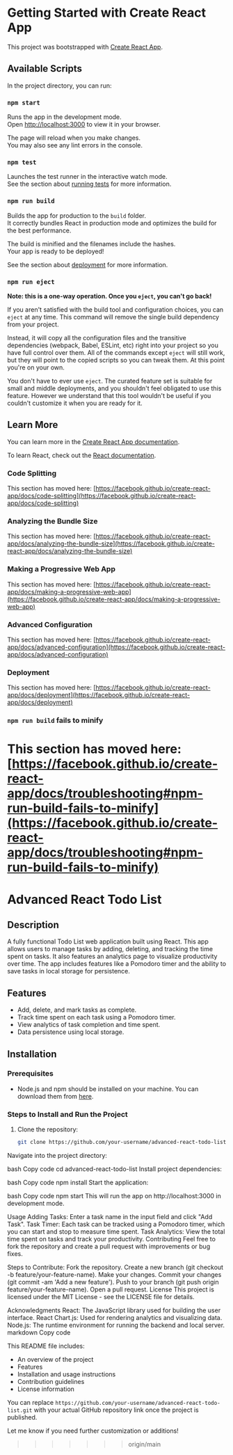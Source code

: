 # Getting Started with Create React App

This project was bootstrapped with [Create React App](https://github.com/facebook/create-react-app).

## Available Scripts

In the project directory, you can run:

### `npm start`

Runs the app in the development mode.\
Open [http://localhost:3000](http://localhost:3000) to view it in your browser.

The page will reload when you make changes.\
You may also see any lint errors in the console.

### `npm test`

Launches the test runner in the interactive watch mode.\
See the section about [running tests](https://facebook.github.io/create-react-app/docs/running-tests) for more information.

### `npm run build`

Builds the app for production to the `build` folder.\
It correctly bundles React in production mode and optimizes the build for the best performance.

The build is minified and the filenames include the hashes.\
Your app is ready to be deployed!

See the section about [deployment](https://facebook.github.io/create-react-app/docs/deployment) for more information.

### `npm run eject`

**Note: this is a one-way operation. Once you `eject`, you can't go back!**

If you aren't satisfied with the build tool and configuration choices, you can `eject` at any time. This command will remove the single build dependency from your project.

Instead, it will copy all the configuration files and the transitive dependencies (webpack, Babel, ESLint, etc) right into your project so you have full control over them. All of the commands except `eject` will still work, but they will point to the copied scripts so you can tweak them. At this point you're on your own.

You don't have to ever use `eject`. The curated feature set is suitable for small and middle deployments, and you shouldn't feel obligated to use this feature. However we understand that this tool wouldn't be useful if you couldn't customize it when you are ready for it.

## Learn More

You can learn more in the [Create React App documentation](https://facebook.github.io/create-react-app/docs/getting-started).

To learn React, check out the [React documentation](https://reactjs.org/).

### Code Splitting

This section has moved here: [https://facebook.github.io/create-react-app/docs/code-splitting](https://facebook.github.io/create-react-app/docs/code-splitting)

### Analyzing the Bundle Size

This section has moved here: [https://facebook.github.io/create-react-app/docs/analyzing-the-bundle-size](https://facebook.github.io/create-react-app/docs/analyzing-the-bundle-size)

### Making a Progressive Web App

This section has moved here: [https://facebook.github.io/create-react-app/docs/making-a-progressive-web-app](https://facebook.github.io/create-react-app/docs/making-a-progressive-web-app)

### Advanced Configuration

This section has moved here: [https://facebook.github.io/create-react-app/docs/advanced-configuration](https://facebook.github.io/create-react-app/docs/advanced-configuration)

### Deployment

This section has moved here: [https://facebook.github.io/create-react-app/docs/deployment](https://facebook.github.io/create-react-app/docs/deployment)

### `npm run build` fails to minify

This section has moved here: [https://facebook.github.io/create-react-app/docs/troubleshooting#npm-run-build-fails-to-minify](https://facebook.github.io/create-react-app/docs/troubleshooting#npm-run-build-fails-to-minify)
=======
# Advanced React Todo List

## Description
A fully functional Todo List web application built using React. This app allows users to manage tasks by adding, deleting, and tracking the time spent on tasks. It also features an analytics page to visualize productivity over time. The app includes features like a Pomodoro timer and the ability to save tasks in local storage for persistence.

## Features
- Add, delete, and mark tasks as complete.
- Track time spent on each task using a Pomodoro timer.
- View analytics of task completion and time spent.
- Data persistence using local storage.
  
## Installation

### Prerequisites
- Node.js and npm should be installed on your machine. You can download them from [here](https://nodejs.org/).

### Steps to Install and Run the Project

1. Clone the repository:
   ```bash
   git clone https://github.com/your-username/advanced-react-todo-list.git
Navigate into the project directory:

bash
Copy code
cd advanced-react-todo-list
Install project dependencies:

bash
Copy code
npm install
Start the application:

bash
Copy code
npm start
This will run the app on http://localhost:3000 in development mode.

Usage
Adding Tasks: Enter a task name in the input field and click "Add Task".
Task Timer: Each task can be tracked using a Pomodoro timer, which you can start and stop to measure time spent.
Task Analytics: View the total time spent on tasks and track your productivity.
Contributing
Feel free to fork the repository and create a pull request with improvements or bug fixes.

Steps to Contribute:
Fork the repository.
Create a new branch (git checkout -b feature/your-feature-name).
Make your changes.
Commit your changes (git commit -am 'Add a new feature').
Push to your branch (git push origin feature/your-feature-name).
Open a pull request.
License
This project is licensed under the MIT License - see the LICENSE file for details.

Acknowledgments
React: The JavaScript library used for building the user interface.
React Chart.js: Used for rendering analytics and visualizing data.
Node.js: The runtime environment for running the backend and local server.
markdown
Copy code

This README file includes:
- An overview of the project
- Features
- Installation and usage instructions
- Contribution guidelines
- License information

You can replace `https://github.com/your-username/advanced-react-todo-list.git` with your actual GitHub repository link once the project is published.

Let me know if you need further customization or additions!





>>>>>>> origin/main
